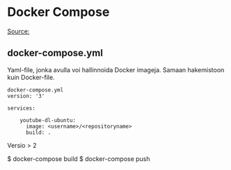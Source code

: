 # Docker Compose

[Source:](https://docker-hy.github.io/part2/)

## docker-compose.yml

Yaml-file, jonka avulla voi hallinnoida Docker imageja. Samaan hakemistoon kuin Docker-file.

```
docker-compose.yml
version: '3' 

services: 

    youtube-dl-ubuntu:  
      image: <username>/<repositoryname>
      build: . 
 ```
 
 Versio > 2
 
 
$ docker-compose build
$ docker-compose push

